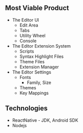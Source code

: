 ## Most Viable Product 
- The Editor UI
    - Edit Area
    - Tabs
    - Utility Wheel
    - Console
- The Editor Extension System
    - Scripts
    - Syntax Highlight Files
    - Theme Files
    - Extension Manager
- The Editor Settings
    - Fonts
        - Family, Size
    - Themes
    - Key Mappings

## Technologies
- ReactNative - JDK, Android SDK
- Nodejs